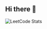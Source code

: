## Hi there 👋

![LeetCode Stats](https://leetcard.jacoblin.cool/hafizdharka?theme=chartreuse&font=Andika%20New%20Basic&ext=activity)

<!--
**hafizdharka/hafizdharka** is a ✨ _special_ ✨ repository because its `README.md` (this file) appears on your GitHub profile.

Here are some ideas to get you started:

- 🔭 I’m currently working on ...
- 🌱 I’m currently learning ...
- 👯 I’m looking to collaborate on ...
- 🤔 I’m looking for help with ...
- 💬 Ask me about ...
- 📫 How to reach me: ...
- 😄 Pronouns: ...
- ⚡ Fun fact: ...
-->
